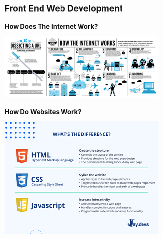 # Front End Web Development

## How Does The Internet Work?

![Internet Summary](./img/how_the_internet_works.png)

## How Do Websites Work?

![Websites Summary](./img/how_websites_work.png)